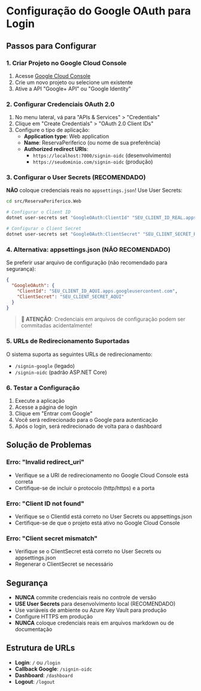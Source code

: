 # Configuração do Google OAuth para Login

## Passos para Configurar

### 1. Criar Projeto no Google Cloud Console

1. Acesse [Google Cloud Console](https://console.cloud.google.com/)
2. Crie um novo projeto ou selecione um existente
3. Ative a API "Google+ API" ou "Google Identity"

### 2. Configurar Credenciais OAuth 2.0

1. No menu lateral, vá para "APIs & Services" > "Credentials"
2. Clique em "Create Credentials" > "OAuth 2.0 Client IDs"
3. Configure o tipo de aplicação:
   - **Application type**: Web application
   - **Name**: ReservaPeriferico (ou nome de sua preferência)
   - **Authorized redirect URIs**: 
     - `https://localhost:7000/signin-oidc` (desenvolvimento)
     - `https://seudominio.com/signin-oidc` (produção)

### 3. Configurar o User Secrets (RECOMENDADO)

**NÃO** coloque credenciais reais no `appsettings.json`! Use User Secrets:

```bash
cd src/ReservaPeriferico.Web

# Configurar o Client ID
dotnet user-secrets set "GoogleOAuth:ClientId" "SEU_CLIENT_ID_REAL.apps.googleusercontent.com"

# Configurar o Client Secret
dotnet user-secrets set "GoogleOAuth:ClientSecret" "SEU_CLIENT_SECRET_REAL"
```

### 4. Alternativa: appsettings.json (NÃO RECOMENDADO)

Se preferir usar arquivo de configuração (não recomendado para segurança):

```json
{
  "GoogleOAuth": {
    "ClientId": "SEU_CLIENT_ID_AQUI.apps.googleusercontent.com",
    "ClientSecret": "SEU_CLIENT_SECRET_AQUI"
  }
}
```

> **🚨 ATENÇÃO**: Credenciais em arquivos de configuração podem ser commitadas acidentalmente!

### 5. URLs de Redirecionamento Suportadas

O sistema suporta as seguintes URLs de redirecionamento:
- `/signin-google` (legado)
- `/signin-oidc` (padrão ASP.NET Core)

### 6. Testar a Configuração

1. Execute a aplicação
2. Acesse a página de login
3. Clique em "Entrar com Google"
4. Você será redirecionado para o Google para autenticação
5. Após o login, será redirecionado de volta para o dashboard

## Solução de Problemas

### Erro: "Invalid redirect_uri"
- Verifique se a URI de redirecionamento no Google Cloud Console está correta
- Certifique-se de incluir o protocolo (http/https) e a porta

### Erro: "Client ID not found"
- Verifique se o ClientId está correto no User Secrets ou appsettings.json
- Certifique-se de que o projeto está ativo no Google Cloud Console

### Erro: "Client secret mismatch"
- Verifique se o ClientSecret está correto no User Secrets ou appsettings.json
- Regenerar o ClientSecret se necessário

## Segurança

- **NUNCA** commite credenciais reais no controle de versão
- **USE User Secrets** para desenvolvimento local (RECOMENDADO)
- Use variáveis de ambiente ou Azure Key Vault para produção
- Configure HTTPS em produção
- **NUNCA** coloque credenciais reais em arquivos markdown ou de documentação

## Estrutura de URLs

- **Login**: `/` ou `/login`
- **Callback Google**: `/signin-oidc`
- **Dashboard**: `/dashboard`
- **Logout**: `/logout` 